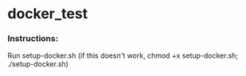 # docker_test

### Instructions:

Run setup-docker.sh (if this doesn't work, chmod +x setup-docker.sh; ./setup-docker.sh)

